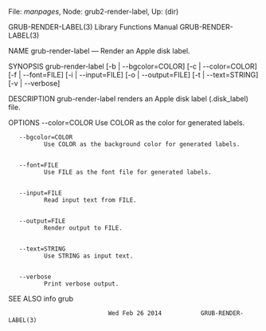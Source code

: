 File: *manpages*,  Node: grub2-render-label,  Up: (dir)

GRUB-RENDER-LABEL(3)       Library Functions Manual       GRUB-RENDER-LABEL(3)



NAME
       grub-render-label — Render an Apple disk label.


SYNOPSIS
       grub-render-label [-b | --bgcolor=COLOR] [-c | --color=COLOR]
                          [-f | --font=FILE] [-i | --input=FILE]
                          [-o | --output=FILE] [-t | --text=STRING]
                          [-v | --verbose]


DESCRIPTION
       grub-render-label renders an Apple disk label (.disk_label) file.



OPTIONS
       --color=COLOR
              Use COLOR as the color for generated labels.


       --bgcolor=COLOR
              Use COLOR as the background color for generated labels.


       --font=FILE
              Use FILE as the font file for generated labels.


       --input=FILE
              Read input text from FILE.


       --output=FILE
              Render output to FILE.


       --text=STRING
              Use STRING as input text.


       --verbose
              Print verbose output.



SEE ALSO
       info grub



                                Wed Feb 26 2014           GRUB-RENDER-LABEL(3)

